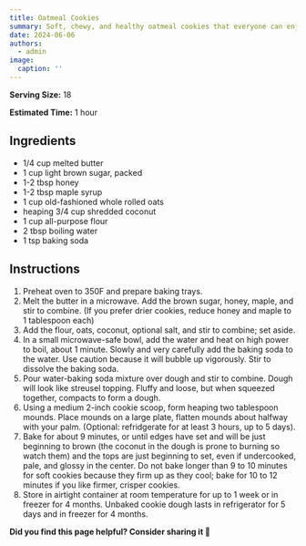 ```yaml
---
title: Oatmeal Cookies
summary: Soft, chewy, and healthy oatmeal cookies that everyone can enjoy.
date: 2024-06-06
authors:
  - admin
image:
  caption: ''
---
```


**Serving Size:** 18

**Estimated Time:** 1 hour

## Ingredients

* 1/4 cup melted butter
* 1 cup light brown sugar, packed
* 1-2 tbsp honey
* 1-2 tbsp maple syrup
* 1 cup old-fashioned whole rolled oats 
* heaping 3/4 cup shredded coconut
* 1 cup all-purpose flour
* 2 tbsp boiling water
* 1 tsp baking soda

## Instructions

1. Preheat oven to 350F and prepare baking trays.
2. Melt the butter in a microwave. Add the brown sugar, honey, maple, and stir to combine. (If you prefer drier cookies, reduce honey and maple to 1 tablespoon each)
3. Add the flour, oats, coconut, optional salt, and stir to combine; set aside.
4. In a small microwave-safe bowl, add the water and heat on high power to boil, about 1 minute. Slowly and very carefully add the baking soda to the water. Use caution because it will bubble up vigorously. Stir to dissolve the baking soda. 
5. Pour water-baking soda mixture over dough and stir to combine. Dough will look like streusel topping. Fluffy and loose, but when squeezed together, compacts to form a dough.
6. Using a medium 2-inch cookie scoop, form heaping two tablespoon mounds. Place mounds on a large plate, flatten mounds about halfway with your palm. (Optional: refridgerate for at least 3 hours, up to 5 days).
7. Bake for about 9 minutes, or until edges have set and will be just beginning to brown (the coconut in the dough is prone to burning so watch them) and the tops are just beginning to set, even if undercooked, pale, and glossy in the center. Do not bake longer than 9 to 10 minutes for soft cookies because they firm up as they cool; bake for 10 to 12 minutes if you like firmer, crisper cookies.
8. Store in airtight container at room temperature for up to 1 week or in freezer for 4 months. Unbaked cookie dough lasts in refrigerator for 5 days and in freezer for 4 months.


**Did you find this page helpful? Consider sharing it 🙌**
